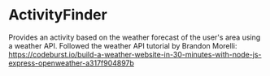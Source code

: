 # ActivityFinder
Provides an activity based on the weather forecast of the user's area using a weather API.
Followed the weather API tutorial by Brandon Morelli: https://codeburst.io/build-a-weather-website-in-30-minutes-with-node-js-express-openweather-a317f904897b
